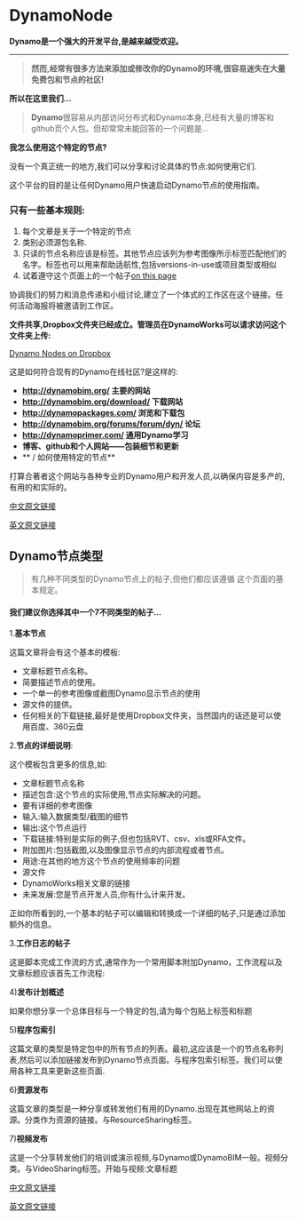# DynamoNode

**Dynamo是一个强大的开发平台,是越来越受欢迎。**

---


> **然而,经常有很多方法来添加或修改你的Dynamo的环境,很容易迷失在大量免费包和节点的社区!**

**所以在这里我们…**


> **Dynamo**很容易从内部访问分布式和Dynamo本身,已经有大量的博客和github页个人包。但却常常未能回答的一个问题是…


**我怎么使用这个特定的节点?**

没有一个真正统一的地方,我们可以分享和讨论具体的节点:如何使用它们.

这个平台的目的是让任何Dynamo用户快速启动Dynamo节点的使用指南。


### 只有一些基本规则:



1. 每个文章是关于一个特定的节点
1. 类别必须源包名称.
1. 只读的节点名称应该是标签。其他节点应该列为参考图像所示标签匹配他们的名字。标签也可以用来帮助适航性,包括versions-in-use或项目类型或相似
1. 试着遵守这个页面上的一个帖子[on this page](http://deattor.com/?p=18)


协调我们的努力和消息传递和小组讨论,建立了一个体式的工作区在这个链接。任何活动海报将被邀请到工作区。

**文件共享,Dropbox文件夹已经成立。管理员在DynamoWorks可以请求访问这个文件夹上传:**

[Dynamo Nodes on Dropbox](http://deattor.com/?p=12)

这是如何符合现有的Dynamo在线社区?是这样的:

* **http://dynamobim.org/ 主要的网站**
* **http://dynamobim.org/download/ 下载网站**
* **http://dynamopackages.com/ 浏览和下载包**
* **http://dynamobim.org/forums/forum/dyn/ 论坛**
* **http://dynamoprimer.com/ 通用Dynamo学习**
* **博客、github和个人网站——包装细节和更新**
* **         / 如何使用特定的节点**


打算合著者这个网站与各种专业的Dynamo用户和开发人员,以确保内容是多产的,有用的和实际的。

[中文原文链接](http://deattor.com/?p=12)

[英文原文链接](https://dynamonodes.com/2015/12/25/what-is-this-site/)


## Dynamo节点类型


> 有几种不同类型的Dynamo节点上的帖子,但他们都应该遵循 这个页面的基本规定。


#### 我们建议你选择其中一个7不同类型的帖子…

1.**基本节点**

这篇文章将会有这个基本的模板:

* 文章标题节点名称。
* 简要描述节点的使用。
* 一个单一的参考图像或截图Dynamo显示节点的使用
* 源文件的提供。
* 任何相关的下载链接,最好是使用Dropbox文件夹，当然国内的话还是可以使用百度、360云盘


2.**节点的详细说明**:

这个模板包含更多的信息,如:

* 文章标题节点名称
* 描述包含:这个节点的实际使用,节点实际解决的问题。
* 要有详细的参考图像
* 输入:输入数据类型/截图的细节
* 输出:这个节点运行
* 下载链接:特别是实际的例子,但也包括RVT、csv、xls或RFA文件。
* 附加图片:包括截图,以及图像显示节点的内部流程或者节点。
* 用途:在其他的地方这个节点的使用频率的问题
* 源文件
* DynamoWorks相关文章的链接
* 未来发展:您是节点开发人员,你有什么计来开发。


正如你所看到的,一个基本的帖子可以编辑和转换成一个详细的帖子,只是通过添加额外的信息。

3.**工作日志的帖子**


这是脚本完成工作流的方式,通常作为一个常用脚本附加Dynamo，工作流程以及文章标题应该首先工作流程:

4)**发布计划概述**


如果你想分享一个总体目标与一个特定的包,请为每个包贴上标签和标题

5)**程序包索引**



这篇文章的类型是特定包中的所有节点的列表。最初,这应该是一个的节点名称列表,然后可以添加链接发布到Dynamo节点页面。与程序包索引标签。我们可以使用各种工具来更新这些页面.

6)**资源发布**


这篇文章的类型是一种分享或转发他们有用的Dynamo.出现在其他网站上的资源。分类作为资源的链接。与ResourceSharing标签。

7)**视频发布**


这是一个分享转发他们的培训或演示视频,与Dynamo或DynamoBIM一般。视频分类。与VideoSharing标签。开始与视频:文章标题

 

[中文原文链接](http://deattor.com/?p=18)

[英文原文链接](https://dynamonodes.com/2016/01/10/types-of-posts-on-dynamoworks/)

 


 

 